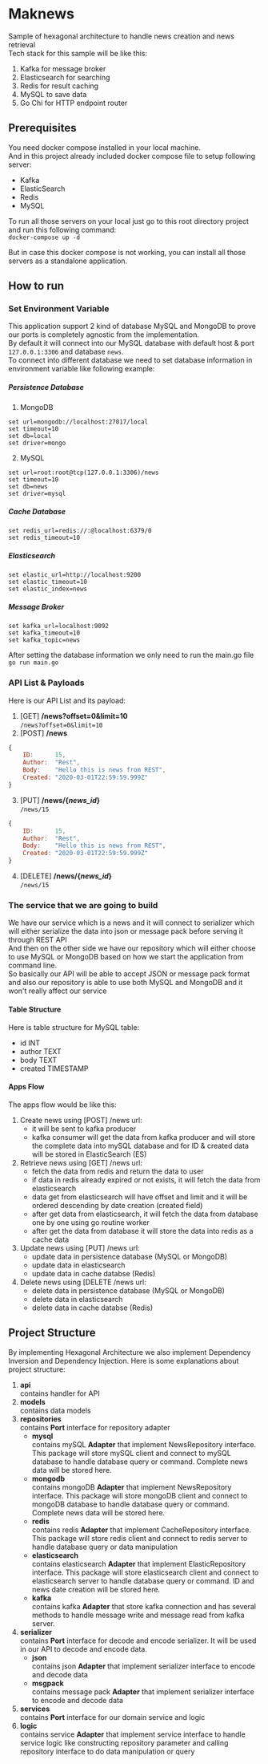 # Maknews
Sample of hexagonal architecture to handle news creation and news retrieval  
Tech stack for this sample will be like this:

1. Kafka for message broker
2. Elasticsearch for searching
3. Redis for result caching
4. MySQL to save data
5. Go Chi for HTTP endpoint router

Prerequisites
---
You need docker compose installed in your local machine.  
And in this project already included docker compose file to setup following server:  

- Kafka  
- ElasticSearch  
- Redis  
- MySQL

To run all those servers on your local just go to this root directory project and run this following command:  
`docker-compose up -d` 

But in case this docker compose is not working, you can install all those servers as a standalone application.

How to run
---
### Set Environment Variable
This application support 2 kind of database MySQL and MongoDB to prove our ports is completely agnostic from the implementation.  
By default it will connect into our MySQL database with default host & port `127.0.0.1:3306` and database `news`.  
To connect into different database we need to set database information in environment variable like following example:

##### Persistence Database
	
1. MongoDB
```cli
set url=mongodb://localhost:27017/local   
set timeout=10   
set db=local   
set driver=mongo   
```
2. MySQL
```cli
set url=root:root@tcp(127.0.0.1:3306)/news  
set timeout=10  
set db=news  
set driver=mysql  
```

##### Cache Database
```cli
set redis_url=redis://:@localhost:6379/0  
set redis_timeout=10  
```

##### Elasticsearch
```cli
set elastic_url=http://localhost:9200  
set elastic_timeout=10  
set elastic_index=news  
```

##### Message Broker
```cli
set kafka_url=localhost:9092  
set kafka_timeout=10  
set kafka_topic=news  
```

After setting the database information we only need to run the main.go file  
`go run main.go`  

### API List & Payloads
Here is our API List and its payload:  

1. [GET] **/news?offset=0&limit=10**  
`/news?offset=0&limit=10`
2. [POST] **/news**  
```javascript
{
	ID: 	 15,
	Author:  "Rest",
	Body: 	 "Hello this is news from REST",
	Created: "2020-03-01T22:59:59.999Z"
}
```
3. [PUT] **/news/{_news\_id_}**  
`/news/15`
```javascript
{
	ID: 	 15,
	Author:  "Rest",
	Body: 	 "Hello this is news from REST",
	Created: "2020-03-01T22:59:59.999Z"
}
```
4. [DELETE] **/news/{_news\_id_}**  
`/news/15`

### The service that we are going to build  

We have our service which is a news and it will connect to serializer which will either serialize the data into json or message pack before serving it through REST API  
And then on the other side we have our repository which will either choose to use MySQL or MongoDB based on how we start the application from command line.  
So basically our API will be able to accept JSON or message pack format and also our repository is able to use both MySQL and MongoDB and it won't really affect our service  

#### Table Structure
Here is table structure for MySQL table:  
- id INT  
- author TEXT  
- body TEXT  
- created TIMESTAMP

#### Apps Flow
The apps flow would be like this:

1. Create news using  [POST] /news url:
	- it will be sent to kafka producer
	- kafka consumer will get the data from kafka producer and will store the complete data into mySQL database and for ID & created data will be stored in ElasticSearch (ES)
2. Retrieve news using [GET] /news url:
	- fetch the data from redis and return the data to user
	- if data in redis already expired or not exists, it will fetch the data from elasticsearch
	- data get from elasticsearch will have offset and limit and it will be ordered descending by date creation (created field)
	- after get data from elasticsearch, it will fetch the data from database one by one using go routine worker
	- after get the data from database it will store the data into redis as a cache data
3. Update news using [PUT] /news url:
	- update data in persistence database (MySQL or MongoDB)
	- update data in elasticsearch
	- update data in cache databse (Redis)
4. Delete news using [DELETE /news url:
	- delete data in persistence database (MySQL or MongoDB)
	- delete data in elasticsearch
	- delete data in cache databse (Redis)

Project Structure
---
By implementing Hexagonal Architecture we also implement Dependency Inversion and Dependency Injection. Here is some explanations about project structure:

1. **api**  
contains handler for API
2. **models**  
contains data models
3. **repositories**  
contains **Port** interface for repository adapter
   - **mysql**  
contains mySQL **Adapter** that implement NewsRepository interface. This package will store mySQL client and connect to mySQL database to handle database query or command. Complete news data will be stored here.
	- **mongodb**  
contains mongoDB **Adapter** that implement NewsRepository interface. This package will store mongoDB client and connect to mongoDB database to handle database query or command. Complete news data will be stored here.
   - **redis**  
contains redis **Adapter** that implement CacheRepository interface. This package will store redis client and connect to redis server to handle database query or data manipulation
   - **elasticsearch**  
contains elasticsearch **Adapter** that implement ElasticRepository interface. This package will store elasticsearch client and connect to elasticsearch server to handle database query or command. ID and news date creation will be stored here.
   - **kafka**  
contains kafka **Adapter** that store kafka connection and has several methods to handle message write and message read from kafka server.
4. **serializer**  
contains **Port** interface for decode and encode serializer. It will be used in our API to decode and encode data.
   - **json**  
contains json **Adapter** that implement serializer interface to encode and decode data
   - **msgpack**  
contains message pack **Adapter** that implement serializer interface to encode and decode data
5. **services**  
contains **Port** interface for our domain service and logic 
6. **logic**  
contains service **Adapter** that implement service interface to handle service logic like constructing repository parameter and calling repository interface to do data manipulation or query